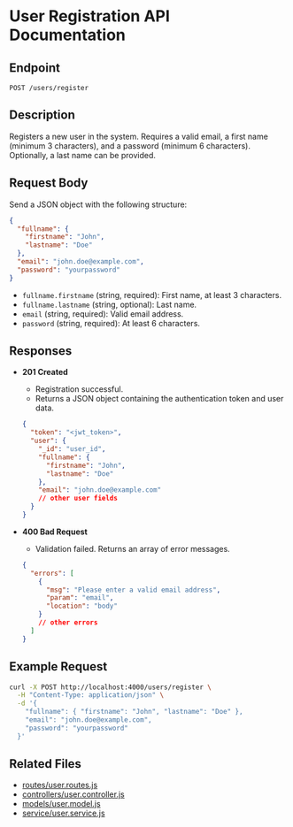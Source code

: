 # User Registration API Documentation

## Endpoint

`POST /users/register`

## Description

Registers a new user in the system. Requires a valid email, a first name (minimum 3 characters), and a password (minimum 6 characters). Optionally, a last name can be provided.

## Request Body

Send a JSON object with the following structure:

```json
{
  "fullname": {
    "firstname": "John",
    "lastname": "Doe"
  },
  "email": "john.doe@example.com",
  "password": "yourpassword"
}
```

- `fullname.firstname` (string, required): First name, at least 3 characters.
- `fullname.lastname` (string, optional): Last name.
- `email` (string, required): Valid email address.
- `password` (string, required): At least 6 characters.

## Responses

- **201 Created**

  - Registration successful.
  - Returns a JSON object containing the authentication token and user data.

  ```json
  {
    "token": "<jwt_token>",
    "user": {
      "_id": "user_id",
      "fullname": {
        "firstname": "John",
        "lastname": "Doe"
      },
      "email": "john.doe@example.com"
      // other user fields
    }
  }
  ```

- **400 Bad Request**
  - Validation failed. Returns an array of error messages.
  ```json
  {
    "errors": [
      {
        "msg": "Please enter a valid email address",
        "param": "email",
        "location": "body"
      }
      // other errors
    ]
  }
  ```

## Example Request

```sh
curl -X POST http://localhost:4000/users/register \
  -H "Content-Type: application/json" \
  -d '{
    "fullname": { "firstname": "John", "lastname": "Doe" },
    "email": "john.doe@example.com",
    "password": "yourpassword"
  }'
```

## Related Files

- [routes/user.routes.js](routes/user.routes.js)
- [controllers/user.controller.js](controllers/user.controller.js)
- [models/user.model.js](models/user.model.js)
- [service/user.service.js](service/user.service.js)
